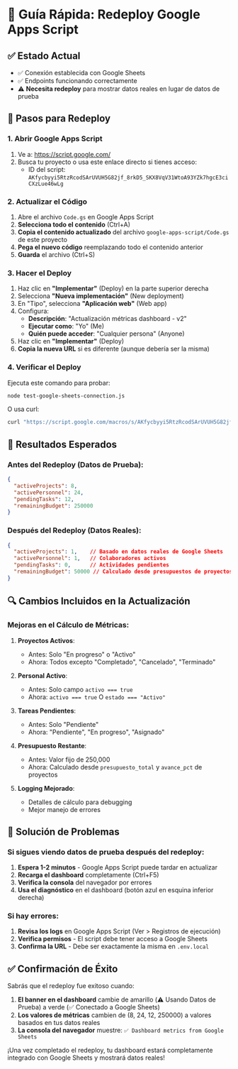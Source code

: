 # 🚀 Guía Rápida: Redeploy Google Apps Script

## ✅ Estado Actual
- ✅ Conexión establecida con Google Sheets
- ✅ Endpoints funcionando correctamente
- ⚠️ **Necesita redeploy** para mostrar datos reales en lugar de datos de prueba

## 🔄 Pasos para Redeploy

### 1. Abrir Google Apps Script
1. Ve a: https://script.google.com/
2. Busca tu proyecto o usa este enlace directo si tienes acceso:
   - ID del script: `AKfycbyyi5RtzRcodSArUVUH5G82jf_8rkD5_SKX8VqV31WtoA93YZk7hgcE3ciCXzLue46wLg`

### 2. Actualizar el Código
1. Abre el archivo `Code.gs` en Google Apps Script
2. **Selecciona todo el contenido** (Ctrl+A)
3. **Copia el contenido actualizado** del archivo `google-apps-script/Code.gs` de este proyecto
4. **Pega el nuevo código** reemplazando todo el contenido anterior
5. **Guarda** el archivo (Ctrl+S)

### 3. Hacer el Deploy
1. Haz clic en **"Implementar"** (Deploy) en la parte superior derecha
2. Selecciona **"Nueva implementación"** (New deployment)
3. En "Tipo", selecciona **"Aplicación web"** (Web app)
4. Configura:
   - **Descripción**: "Actualización métricas dashboard - v2"
   - **Ejecutar como**: "Yo" (Me)
   - **Quién puede acceder**: "Cualquier persona" (Anyone)
5. Haz clic en **"Implementar"** (Deploy)
6. **Copia la nueva URL** si es diferente (aunque debería ser la misma)

### 4. Verificar el Deploy
Ejecuta este comando para probar:

```bash
node test-google-sheets-connection.js
```

O usa curl:
```bash
curl "https://script.google.com/macros/s/AKfycbyyi5RtzRcodSArUVUH5G82jf_8rkD5_SKX8VqV31WtoA93YZk7hgcE3ciCXzLue46wLg/exec?action=getDashboardStats&token=demo-token-2024"
```

## 🎯 Resultados Esperados

### Antes del Redeploy (Datos de Prueba):
```json
{
  "activeProjects": 8,
  "activePersonnel": 24,
  "pendingTasks": 12,
  "remainingBudget": 250000
}
```

### Después del Redeploy (Datos Reales):
```json
{
  "activeProjects": 1,    // Basado en datos reales de Google Sheets
  "activePersonnel": 1,   // Colaboradores activos
  "pendingTasks": 0,      // Actividades pendientes
  "remainingBudget": 50000 // Calculado desde presupuestos de proyectos
}
```

## 🔍 Cambios Incluidos en la Actualización

### Mejoras en el Cálculo de Métricas:

1. **Proyectos Activos**: 
   - Antes: Solo "En progreso" o "Activo"
   - Ahora: Todos excepto "Completado", "Cancelado", "Terminado"

2. **Personal Activo**:
   - Antes: Solo campo `activo === true`
   - Ahora: `activo === true` O `estado === "Activo"`

3. **Tareas Pendientes**:
   - Antes: Solo "Pendiente"
   - Ahora: "Pendiente", "En progreso", "Asignado"

4. **Presupuesto Restante**:
   - Antes: Valor fijo de 250,000
   - Ahora: Calculado desde `presupuesto_total` y `avance_pct` de proyectos

5. **Logging Mejorado**:
   - Detalles de cálculo para debugging
   - Mejor manejo de errores

## 🚨 Solución de Problemas

### Si sigues viendo datos de prueba después del redeploy:

1. **Espera 1-2 minutos** - Google Apps Script puede tardar en actualizar
2. **Recarga el dashboard** completamente (Ctrl+F5)
3. **Verifica la consola** del navegador por errores
4. **Usa el diagnóstico** en el dashboard (botón azul en esquina inferior derecha)

### Si hay errores:

1. **Revisa los logs** en Google Apps Script (Ver > Registros de ejecución)
2. **Verifica permisos** - El script debe tener acceso a Google Sheets
3. **Confirma la URL** - Debe ser exactamente la misma en `.env.local`

## ✅ Confirmación de Éxito

Sabrás que el redeploy fue exitoso cuando:

1. **El banner en el dashboard** cambie de amarillo (⚠️ Usando Datos de Prueba) a verde (✅ Conectado a Google Sheets)
2. **Los valores de métricas** cambien de (8, 24, 12, 250000) a valores basados en tus datos reales
3. **La consola del navegador** muestre: `✅ Dashboard metrics from Google Sheets`

¡Una vez completado el redeploy, tu dashboard estará completamente integrado con Google Sheets y mostrará datos reales!